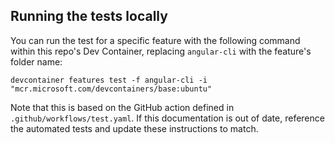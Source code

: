 ## Running the tests locally

You can run the test for a specific feature with the following command within this repo's Dev Container, replacing `angular-cli` with the feature's folder name:

```
devcontainer features test -f angular-cli -i "mcr.microsoft.com/devcontainers/base:ubuntu"
```

Note that this is based on the GitHub action defined in `.github/workflows/test.yaml`. If this documentation is out of date, reference the automated tests and update these instructions to match.
